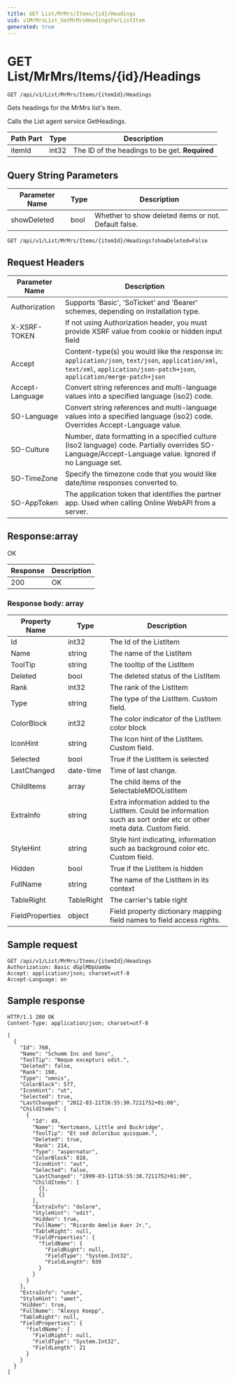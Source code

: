 ```yaml
---
title: GET List/MrMrs/Items/{id}/Headings
uid: v1MrMrsList_GetMrMrsHeadingsForListItem
generated: true
---
```


# GET List/MrMrs/Items/{id}/Headings

```http
GET /api/v1/List/MrMrs/Items/{itemId}/Headings
```

Gets headings for the MrMrs list's item.


Calls the List agent service GetHeadings.





| Path Part | Type | Description |
|-----------|------|-------------|
| itemId | int32 | The ID of the headings to be get. **Required** |


## Query String Parameters

| Parameter Name | Type |  Description |
|----------------|------|--------------|
| showDeleted | bool |  Whether to show deleted items or not. Default false. |

```http
GET /api/v1/List/MrMrs/Items/{itemId}/Headings?showDeleted=False
```


## Request Headers

| Parameter Name | Description |
|----------------|-------------|
| Authorization  | Supports 'Basic', 'SoTicket' and 'Bearer' schemes, depending on installation type. |
| X-XSRF-TOKEN   | If not using Authorization header, you must provide XSRF value from cookie or hidden input field |
| Accept         | Content-type(s) you would like the response in: `application/json`, `text/json`, `application/xml`, `text/xml`, `application/json-patch+json`, `application/merge-patch+json` |
| Accept-Language | Convert string references and multi-language values into a specified language (iso2) code. |
| SO-Language | Convert string references and multi-language values into a specified language (iso2) code. Overrides Accept-Language value. |
| SO-Culture | Number, date formatting in a specified culture (iso2 language) code. Partially overrides SO-Language/Accept-Language value. Ignored if no Language set. |
| SO-TimeZone | Specify the timezone code that you would like date/time responses converted to. |
| SO-AppToken | The application token that identifies the partner app. Used when calling Online WebAPI from a server. |


## Response:array

OK

| Response | Description |
|----------------|-------------|
| 200 | OK |

### Response body: array

| Property Name | Type |  Description |
|----------------|------|--------------|
| Id | int32 | The Id of the ListItem |
| Name | string | The name of the ListItem |
| ToolTip | string | The tooltip of the ListItem |
| Deleted | bool | The deleted status of the ListItem |
| Rank | int32 | The rank of the ListItem |
| Type | string | The type of the ListItem. Custom field. |
| ColorBlock | int32 | The color indicator of the ListItem color block |
| IconHint | string | The Icon hint of the ListItem. Custom field. |
| Selected | bool | True if the ListItem is selected |
| LastChanged | date-time | Time of last change. |
| ChildItems | array | The child items of the SelectableMDOListItem |
| ExtraInfo | string | Extra information added to the ListItem. Could be information such as sort order etc or other meta data. Custom field. |
| StyleHint | string | Style hint indicating, information such as background color etc. Custom field. |
| Hidden | bool | True if the ListItem is hidden |
| FullName | string | The name of the ListItem in its context |
| TableRight | TableRight | The carrier's table right |
| FieldProperties | object | Field property dictionary mapping field names to field access rights. |

## Sample request

```http!
GET /api/v1/List/MrMrs/Items/{itemId}/Headings
Authorization: Basic dGplMDpUamUw
Accept: application/json; charset=utf-8
Accept-Language: en
```

## Sample response

```http_
HTTP/1.1 200 OK
Content-Type: application/json; charset=utf-8

[
  {
    "Id": 760,
    "Name": "Schumm Inc and Sons",
    "ToolTip": "Neque excepturi odit.",
    "Deleted": false,
    "Rank": 190,
    "Type": "omnis",
    "ColorBlock": 577,
    "IconHint": "ut",
    "Selected": true,
    "LastChanged": "2012-03-21T16:55:30.7211752+01:00",
    "ChildItems": [
      {
        "Id": 49,
        "Name": "Kertzmann, Little and Buckridge",
        "ToolTip": "Et sed doloribus quisquam.",
        "Deleted": true,
        "Rank": 214,
        "Type": "aspernatur",
        "ColorBlock": 818,
        "IconHint": "aut",
        "Selected": false,
        "LastChanged": "1999-03-11T16:55:30.7211752+01:00",
        "ChildItems": [
          {},
          {}
        ],
        "ExtraInfo": "dolore",
        "StyleHint": "odit",
        "Hidden": true,
        "FullName": "Ricardo Amelie Auer Jr.",
        "TableRight": null,
        "FieldProperties": {
          "fieldName": {
            "FieldRight": null,
            "FieldType": "System.Int32",
            "FieldLength": 939
          }
        }
      }
    ],
    "ExtraInfo": "unde",
    "StyleHint": "amet",
    "Hidden": true,
    "FullName": "Alexys Koepp",
    "TableRight": null,
    "FieldProperties": {
      "fieldName": {
        "FieldRight": null,
        "FieldType": "System.Int32",
        "FieldLength": 21
      }
    }
  }
]
```
